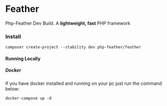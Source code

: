 # Feather
Php-Feather Dev Build. A **lightweight, fast** PHP framework
### Install
`composer create-project --stability dev php-feather/feather` *<projectname>*

#### Running Locally
##### Docker
If you have docker installed and running on your pc just run the command below:

`docker-compose up -d`
